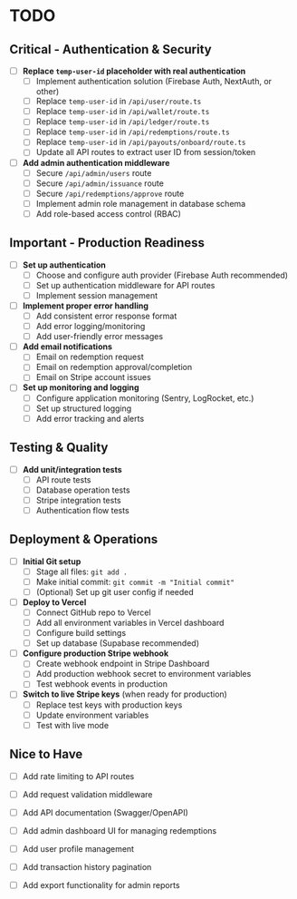 # TODO

## Critical - Authentication & Security

- [ ] **Replace `temp-user-id` placeholder with real authentication**
  - [ ] Implement authentication solution (Firebase Auth, NextAuth, or other)
  - [ ] Replace `temp-user-id` in `/api/user/route.ts`
  - [ ] Replace `temp-user-id` in `/api/wallet/route.ts`
  - [ ] Replace `temp-user-id` in `/api/ledger/route.ts`
  - [ ] Replace `temp-user-id` in `/api/redemptions/route.ts`
  - [ ] Replace `temp-user-id` in `/api/payouts/onboard/route.ts`
  - [ ] Update all API routes to extract user ID from session/token

- [ ] **Add admin authentication middleware**
  - [ ] Secure `/api/admin/users` route
  - [ ] Secure `/api/admin/issuance` route
  - [ ] Secure `/api/redemptions/approve` route
  - [ ] Implement admin role management in database schema
  - [ ] Add role-based access control (RBAC)

## Important - Production Readiness

- [ ] **Set up authentication**
  - [ ] Choose and configure auth provider (Firebase Auth recommended)
  - [ ] Set up authentication middleware for API routes
  - [ ] Implement session management

- [ ] **Implement proper error handling**
  - [ ] Add consistent error response format
  - [ ] Add error logging/monitoring
  - [ ] Add user-friendly error messages

- [ ] **Add email notifications**
  - [ ] Email on redemption request
  - [ ] Email on redemption approval/completion
  - [ ] Email on Stripe account issues

- [ ] **Set up monitoring and logging**
  - [ ] Configure application monitoring (Sentry, LogRocket, etc.)
  - [ ] Set up structured logging
  - [ ] Add error tracking and alerts

## Testing & Quality

- [ ] **Add unit/integration tests**
  - [ ] API route tests
  - [ ] Database operation tests
  - [ ] Stripe integration tests
  - [ ] Authentication flow tests

## Deployment & Operations

- [ ] **Initial Git setup**
  - [ ] Stage all files: `git add .`
  - [ ] Make initial commit: `git commit -m "Initial commit"`
  - [ ] (Optional) Set up git user config if needed

- [ ] **Deploy to Vercel**
  - [ ] Connect GitHub repo to Vercel
  - [ ] Add all environment variables in Vercel dashboard
  - [ ] Configure build settings
  - [ ] Set up database (Supabase recommended)

- [ ] **Configure production Stripe webhook**
  - [ ] Create webhook endpoint in Stripe Dashboard
  - [ ] Add production webhook secret to environment variables
  - [ ] Test webhook events in production

- [ ] **Switch to live Stripe keys** (when ready for production)
  - [ ] Replace test keys with production keys
  - [ ] Update environment variables
  - [ ] Test with live mode

## Nice to Have

- [ ] Add rate limiting to API routes
- [ ] Add request validation middleware
- [ ] Add API documentation (Swagger/OpenAPI)
- [ ] Add admin dashboard UI for managing redemptions
- [ ] Add user profile management
- [ ] Add transaction history pagination
- [ ] Add export functionality for admin reports

